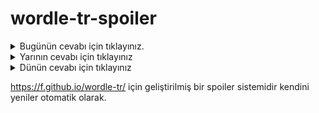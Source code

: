 # wordle-tr-spoiler

<details>
  <summary>Bugünün cevabı için tıklayınız.</summary>
  <br>
    <b> edebi </b>
</details>

<details>
  <summary>Yarının cevabı için tıklayınız</summary>
  <br>
   <b> sadık </b>
</details>

<details>
  <summary>Dünün cevabı için tıklayınız </summary>
  <br>
  <b> demci </b>
</details>

https://f.github.io/wordle-tr/ için geliştirilmiş bir spoiler sistemidir kendini yeniler otomatik olarak.

